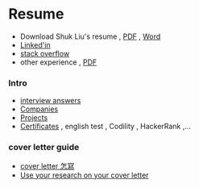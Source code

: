 # Resume

- Download Shuk Liu's resume , [PDF](https://github.com/BizShuk/bizshuk.github.io/raw/master/resume/export/Resume-ShukLiu.pdf) , [Word](https://github.com/BizShuk/bizshuk.github.io/raw/master/resume/export/Resume-ShukLiu.docx)
- [Linked'in](https://tw.linkedin.com/in/liu-shuk-593093a0)
- [stack overflow](http://stackoverflow.com/cv/initialshuk)
- other experience , [PDF](https://github.com/BizShuk/bizshuk.github.io/tree/master/resume/export/Resume-ShukLiu_other.pdf)

### Intro
- [interview answers](interview_answer.md)
- [Companies](company.md)
- [Projects](project.md)
- [Certificates](https://github.com/BizShuk/bizshuk.github.io/tree/master/resume/certificate) , english test , Codility , HackerRank ,...




### cover letter guide
- [cover letter 怎寫](http://www.essaycrafter.org/evon-writing/cover-letter_14/)
- [Use your research on your cover letter](https://www.wikijob.co.uk/content/application-advice/cvs/how-write-cover-letter)
